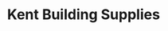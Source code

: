 ---
title: "Kent Building Supplies"
url: /charlottetown/kent-building-supplies/
shop: Eisenwaren
---